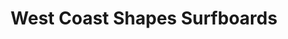 ---
title:  West Coast Shapes Surfboards
description: West Coast Shape will be manufacturing board on the west coast using the most advance and eco friendly technology on Epoxy resin, changing methods as the technology evolves.  We will have different brands available for a wider range of board options and surf styles.
bannerh1: Surfboards
layout: surf
slug: surfboards

surf1: West Coast Shapes Surfboards
surf1_desc: West Coast Shape will be manufacturing board on the west coast using the most advance and eco friendly technology on Epoxy resin, changing methods as the technology evolves.  We will have different brands available for a wider range of board options and surf styles.<br><br>The support for local shapers will be always on the table, service them with the rental of shaping bay, CNC blank cut services, glassing services and more."

surf2: WCS Brands
surf2_desc: WCS is developing a series of model’s custom made for the West Coast Waves. Range go from Kids Boards, Twins, Hi Performance, Shorts, Mid Length, Fun and Longboards. We will be adapting this boards to the costumer needs for volumes and length. 

surf3: Sun Tech
surf3_desc: WCS has the exclusivity of Sun Tech Brand in Canada.<br>Sun tech Hi Perf SUPs Paddleboards are Peruvian Soft Hybrids and look like fiberglass boards but are constructed of high-tech materials. Our Sun tech Hi Perf SUPs paddleboards are all hand crafted and made from durable materials like sealed foam cell that does not absorb water, a dual aluminum stringer for maximum reinforcement, and covered with Anti-Delamination Vinyl that expands and contracts which temperature changes. Sun tech by Liquid Shredder is the stand-up paddle board you need so you can enjoy hours of fun in the lake, river, your or at the beach and waves.  LS Sun tech Hi Perf SUPs are competition proven.

surf4: Clayton Surfboards
surf4_desc: Clayton’s Epoxy Surfboards now feature the signature Shapers SPINE-TEK® Technology which is a globally patented technology and is exclusively licensed to Channel Island Surfboards and Clayton Surfboards.   Shapers SPINE-TEK® is a precision moulded fibre-reinforced spine that has been specifically designed & engineered to deliver superior strength, durability and flex-based performance to surfboards.<br><br>SPINE-TEK® innovation enhances the overall responsiveness of your surfboard, injecting it with kinetic energy that transforms into additional speed, power and flow.

surf5: Rooster Brand
surf5_desc: Specialising in custom hand-made products ranging from surfboards to Garage Style screen printed T-Shirts.Hailing from the USA and now located on the Gold Coast, Australia, Rooster Brand has set roots throughout the world with travel, productivity and character.

surf6: LakeSurf Balance Board Canada 
surf6_desc: "Practice surfing between sessions, during the off season, or while lounging at home. The soft yet tough EVA foam pad not only makes it feel like your favorite board but makes it comfortable to use while barefoot. The Wakesurf Balance Board is engineered to have a 'surfy' feel. With different rocker profiles for heel-to-toe motion and tail-to-nose motion, this board will simulate balance on a surfboard. Want a more mellow experience? Use it on the carpet. Ready to up your skills? Use it on a hard surface.<br><br>Get your 180's, 360's, 540's, and other spin combos consistent in no time. Work on surf-specific balance at home. Practice foot motion and pumping. Bag those shove-its. Practicing on the Wakesurf Balance Board will help you master your tricks with much less waiting in between attempts. Did not make it all the way around on your spin? Just hop back on the board and try a dozen more times in a matter of minutes so you'll be ready when you hit the water. The Wakesurf Balance Board will give you a great workout while improving skills and having fun all at the same time."

surf7: Carver Skateboards 
surf7_desc: A surfskate is extremely manoeuvrable and you can drive even the smallest curves easily. Cruiser skateboards look similar to the Carver skateboards, while the cruiser skateboards are not as agile at all. We will be stocking a wide range of their models.

surf8: Story Time 
surf8_desc: We know kid boards are EXPENSIVE! You have 4 kids, you buy 4 boards, and then they outgrow them in a year...goodbye thousands of dollars. We get it. That is why we offer affordable boards and a buy and trade in service. Story Time will be there for your Kids needs with appealing logos for your littles ones to start the shredding process.
---